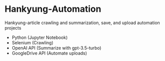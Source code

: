 # Hankyung-Automation
Hankyung-article crawling and summarization, save, and upload automation projects

- Python (Jupyter Notebook)
- Selenium (Crawling)
- OpenAI API (Summarize with gpt-3.5-turbo)
- GoogleDrive API (Automate uploads)

